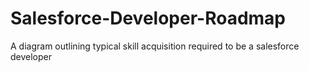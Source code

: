 # Salesforce-Developer-Roadmap
A diagram outlining typical skill acquisition required to be a salesforce developer

